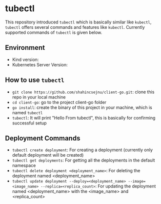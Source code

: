 # tubectl

This repository introduced `tubectl` which is basically similar like `kubectl`, `tubectl` offers several commands and features like `kubectl`. Currently supported commands of `tubectl` is given below.

## Environment

* Kind version: 
* Kubernetes Server Version: 

## How to use `tubectl`

* `git clone https://github.com/shahincsejnu/client-go.git`: clone this repo in your local machine
* `cd client-go`: go to the project client-go folder
* `go install`: create the binary of this project in your machine, which is named `tubectl`
* `tubectl`: It will print "Hello From tubectl", this is basically for confirming successful setup

## Deployment Commands

* `tubectl create deployment`: For creating a deployment (currently only default deployment will be created)
* `tubectl get deployments`: For getting all the deployments in the default namespace
* `tubectl delete deployment <deployment_name>`: For deleting the deployment named <deployment_name>
* `tubectl update deployment --deploy=<deployment_name> --image=<image_name> --replica=<replica_count>`: For updating the deployment named <deployment_name> with the <image_name> and <replica_count>